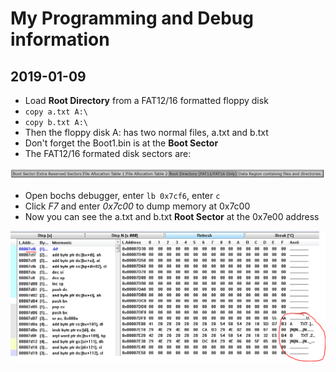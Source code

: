 # My Programming and Debug information

## 2019-01-09

- Load **Root Directory** from a FAT12/16 formatted floppy disk
- `copy a.txt A:\`
- `copy b.txt A:\`
- Then the floppy disk A: has two normal files, a.txt and b.txt
- Don't forget the Boot1.bin is at the **Boot Sector**
- The FAT12/16 formated disk sectors are:

![](img/2019-01-09-22-58-59.png)

- Open bochs debugger, enter `lb 0x7cf6`, enter `c`
- Click *F7* and enter *0x7c00* to dump memory at 0x7c00
- Now you can see the a.txt and b.txt **Root Sector** at the 0x7e00 address

![](img/2019-01-09-23-05-14.png)

